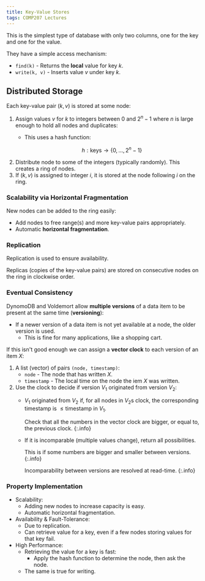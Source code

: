 ```yaml
---
title: Key-Value Stores
tags: COMP207 Lectures
---
```

This is the simplest type of database with only two columns, one for the key and one for the value.

They have a simple access mechanism:

* `find(k)` - Returns the **local** value for key $k$.
* `write(k, v)` - Inserts value $v$ under key $k$.

## Distributed Storage
Each key-value pair $(k,v)$ is stored at some node:

1. Assign values $v$ for $k$ to integers between 0 and $2^n-1$ where $n$ is large enough to hold all nodes and duplicates:
	* This uses a hash function:
		
		$$
		h:\text{keys}\rightarrow\{0,\ldots,2^n-1\}
		$$
1. Distribute node to some of the integers (typically randomly). This creates a ring of nodes.
1. If $(k,v)$ is assigned to integer $i$, it is stored at the node following $i$ on the ring.

### Scalability via Horizontal Fragmentation
New nodes can be added to the ring easily:

* Add nodes to free range(s) and more key-value pairs appropriately.
* Automatic **horizontal fragmentation**.

### Replication
Replication is used to ensure availability.

Replicas (copies of the key-value pairs) are stored on consecutive nodes on the ring in clockwise order.

### Eventual Consistency
DynomoDB and Voldemort allow **multiple versions** of a data item to be present at the same time (**versioning**):

* If a newer version of a data item is not yet available at a node, the older version is used.
	* This is fine for many applications, like a shopping cart.
	
If this isn't good enough we can assign a **vector clock** to each version of an item $X$:

1. A list (vector) of pairs `(node, timestamp)`:
	* `node` - The node that has written $X$.
	* `timestamp` - The local time on the node the iem $X$ was written.
1. Use the clock to decide if version $V_1$ originated from version $V_2$:
	* $V_1$ originated from $V_2$ if, for all nodes in $V_2$s clock, the corresponding timestamp is $\leq \text{timestamp in }V_1$.
		
		Check that all the numbers in the vector clock are bigger, or equal to, the previous clock.
		{:.info}
	* If it is incomparable (multiple values change), return all possibilities.
	
		This is if some numbers are bigger and smaller between versions.
		{:.info}
	
		Incomparability between versions are resolved at read-time.
		{:.info}

### Property Implementation

* Scalability:
	* Adding new nodes to increase capacity is easy.
	* Automatic horizontal fragmentation.
* Availability & Fault-Tolerance:
	* Due to replication.
	* Can retrieve value for a key, even if a few nodes storing values for that key fail.
* High Performance:
	* Retrieving the value for a key is fast:
		* Apply the hash function to determine the node, then ask the node.
	* The same is true for writing.